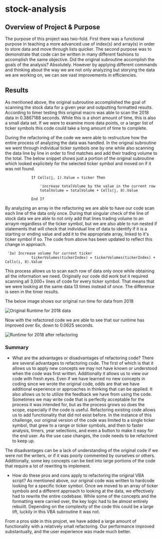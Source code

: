 # stock-analysis

## Overview of Project & Purpose

The purpose of this project was two-fold. First there was a functional purpose in teaching a more advanced use of index(s) and array(s) in order to store data and move through lists quicker. The second purpose was to demonstrate that code can be written in many different fashions to accomplish the same objective. Did the original subroutine accomplish the goals of the analysis? Absolutely. However by applying different commands and thinking about the way we are not only analyzing but storying the data we are working on, we can see vast improvements in efficiencies. 

## Results

As mentioned above, the original subroutine accomplished the goal of scanning the stock data for a given year and outputting formatted results. According to timer testing this original macro was able to scan the 2018 data in 0.3867188 seconds. While this is a short amount of time, this is also a small data set. If we were to examine more data points, or a larger list of ticker symbols this code could take a long amount of time to complete. 

During the refactoring of the code we were able to restructure how the entire process of analyzing the data was handled. In the original subroutine we went through individual ticker symbols one by one while also scanning the data line by line in order to find matches and add their trading volume to the total. The below snippet shows just a portion of the original subroutine which looked explicitely for the selected ticker symbol and moved on if it was not found. 
 
                If Cells(j, 1).Value = ticker Then

                    'increase totalVolume by the value in the current row
                    totalVolume = totalVolume + Cells(j, 8).Value

                End If


By analyzing an array in the refactoring we are able to have our code scan each line of the data only once. During that singular check of the line of stock data we are able to not only add that lines trading volume to an arraym regardless of the ticker symbol, but we are also able to run nested if statements that will check that individual line of data to identify if it is a starting or ending value and add it to the appropriate array, linked to it's ticker symbol if so. The code from above has been updated to reflect this change in approach. 

     '3a) Increase volume for current ticker
                tickerVolumes(tickerIndex) = tickerVolumes(tickerIndex) + Cells(i, 8).Value




This process allows us to scan each row of data only once while obtaining all the information we need. Originally our code did work but it required scanning all 3,000+ lines of code for every ticker symbol. That means that we were looking at the same data 13 times instead of once. The difference is seen in the timer results. 

The below image shows our original run time for data from 2018 


![Original Runtime for 2018 data ](.resources/vba_originalruntime.png)

Now with the refactored code we are able to see that our runtime has improved over 6x, down to 0.0625 seconds. 


![Runtime for 2018 after refactoring ](.resources/VBA_Challenge_2018_small.png) 




### Summary

- What are the advantages or disadvantages of refactoring code?
There are several advantages to refactoring code. The first of which is that it allows us to apply new concepts we may not have known or understood when the code was first written. Additionally it allows us to view our code with fresh eyes. Even if we have learned no new concepts in coding since we wrote the original code, odds are that we have additional experience or approaches in thinking that can be applied. It also allows us to to utilize the feedback we have from using the code. Sometimes we may write code that is perfectly acceptable for the process it was intended for, but as the process grows so does the scope, especially if the code is useful. Refactoring existing code allows us to add functionality that did not exist before. In the instance of this challenge, our original version of the code was limited to a single ticker symbol, that grew to a range or ticker symbols, and then to faster analysis, timers, year selections, and even a button to make it easy for the end user. As the use case changes, the code needs to be refactored to keep up. 

The disadvantages can be a lack of understanding of the original code if we were not the writers, or if it was poorly commented by ourselves or others. Additionally, some key concepts can be tied into large portions of the code that require a lot of rewriting to implement. 


- How do these pros and cons apply to refactoring the original VBA script?
As mentioned above, our original code was written to hardcode looking for a specific ticker symbol. Once we moved to an array of ticker symbols and a different approach to looking at the data, we effectively had to rewrite the entire codebase. While some of the concepts and the formatting were carried over, the key logic had to be almost entirely rebuiilt. Depending on the complexity of the code this could be a large lift, luckily in this VBA subroutine it was not. 

From a pros side in this projcet, we have added a large amount of functionality with a relatively small refactoring. Our performance improved substantually, and the user experience was made much better. 

